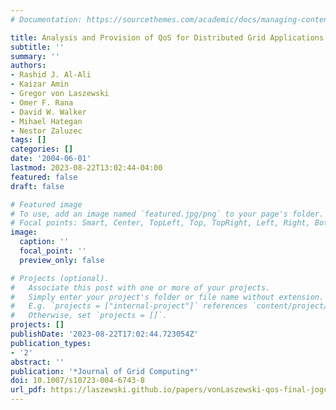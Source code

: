 ```yaml
---
# Documentation: https://sourcethemes.com/academic/docs/managing-content/

title: Analysis and Provision of QoS for Distributed Grid Applications
subtitle: ''
summary: ''
authors:
- Rashid J. Al-Ali
- Kaizar Amin
- Gregor von Laszewski
- Omer F. Rana
- David W. Walker
- Mihael Hategan
- Nestor Zaluzec
tags: []
categories: []
date: '2004-06-01'
lastmod: 2023-08-22T13:02:44-04:00
featured: false
draft: false

# Featured image
# To use, add an image named `featured.jpg/png` to your page's folder.
# Focal points: Smart, Center, TopLeft, Top, TopRight, Left, Right, BottomLeft, Bottom, BottomRight.
image:
  caption: ''
  focal_point: ''
  preview_only: false

# Projects (optional).
#   Associate this post with one or more of your projects.
#   Simply enter your project's folder or file name without extension.
#   E.g. `projects = ["internal-project"]` references `content/project/deep-learning/index.md`.
#   Otherwise, set `projects = []`.
projects: []
publishDate: '2023-08-22T17:02:44.723054Z'
publication_types:
- '2'
abstract: ''
publication: '*Journal of Grid Computing*'
doi: 10.1007/s10723-004-6743-8
url_pdf: https://laszewski.github.io/papers/vonLaszewski-qos-final-jogc.pdf
---
```

